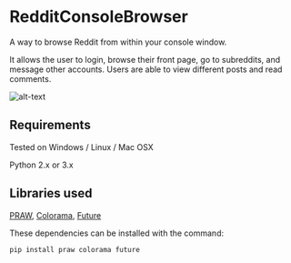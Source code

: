 # RedditConsoleBrowser
A way to browse Reddit from within your console window.

It allows the user to login, browse their front page, go to subreddits, and message other accounts. Users are able to view different posts and read comments.

![alt-text](http://i.imgur.com/Dza3T7E.png "Screenshot")


Requirements
---
Tested on Windows / Linux / Mac OSX

Python 2.x or 3.x

Libraries used
---
[PRAW](https://pypi.python.org/pypi/praw),
[Colorama](https://pypi.python.org/pypi/colorama),
[Future](https://pypi.python.org/pypi/future)

These dependencies can be installed with the command:

```
pip install praw colorama future
```

